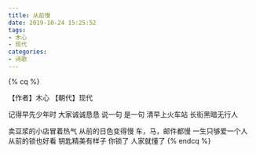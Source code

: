 ```yaml
---
title: 从前慢
date: 2019-10-24 15:25:52
tags:
- 木心
- 现代
categories:
- 诗歌
---
```


{% cq %}  

【作者】木心 【朝代】现代

记得早先少年时
大家诚诚恳恳
说一句 是一句
清早上火车站
长街黑暗无行人
<!-- more -->
卖豆浆的小店冒着热气
从前的日色变得慢
车，马，邮件都慢
一生只够爱一个人
从前的锁也好看
钥匙精美有样子
你锁了 人家就懂了
{% endcq %}